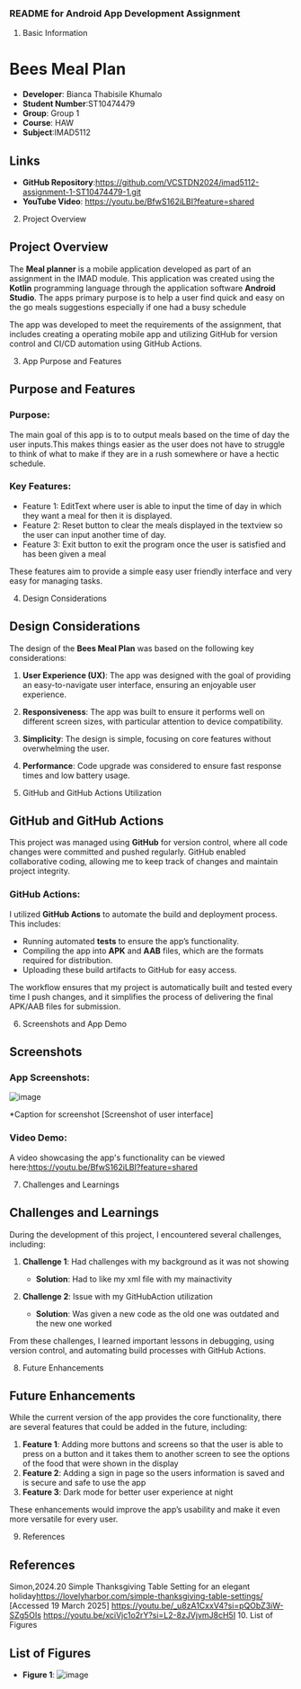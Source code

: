 
### **README for Android App Development Assignment**


1. Basic Information

# Bees Meal Plan
- **Developer**: Bianca Thabisile Khumalo
- **Student Number**:ST10474479
- **Group**: Group 1
- **Course**: HAW
- **Subject**:IMAD5112

## Links
- **GitHub Repository**:https://github.com/VCSTDN2024/imad5112-assignment-1-ST10474479-1.git
- **YouTube Video**: https://youtu.be/BfwS162iLBI?feature=shared

2. Project Overview

## Project Overview

The **Meal planner** is a mobile application developed as part of an assignment in the IMAD module. This application was created using the **Kotlin** programming language through the application software **Android Studio**. 
The apps primary purpose is to help a user find quick and easy on the go meals suggestions especially if one had a busy schedule

The app was developed to meet the requirements of the assignment, that includes creating a operating mobile app and utilizing GitHub for version control and CI/CD automation using GitHub Actions.

3. App Purpose and Features

## Purpose and Features

### Purpose:
The main goal of this app is to to output meals based on the time of day the user inputs.This makes things easier as the user does not have to struggle to think of what to make if they are in a rush somewhere or have a hectic schedule.

### Key Features:
- Feature 1: EditText where user is able to input the time of day in which they want a meal for then it is displayed.
- Feature 2: Reset button to clear the meals displayed in the textview so the user can input another time of day.
- Feature 3: Exit button to exit the program once the user is satisfied and has been given a meal
  
These features aim to provide a simple easy user friendly interface and very easy for managing tasks.


4. Design Considerations

## Design Considerations

The design of the **Bees Meal Plan** was based on the following key considerations:

1. **User Experience (UX)**: The app was designed with the goal of providing an easy-to-navigate user interface, ensuring an enjoyable user experience.
   
2. **Responsiveness**: The app was built to ensure it performs well on different screen sizes, with particular attention to device compatibility.
   
3. **Simplicity**: The design is simple, focusing on core features without overwhelming the user.
   
4. **Performance**: Code upgrade was considered to ensure fast response times and low battery usage.

5. GitHub and GitHub Actions Utilization

## GitHub and GitHub Actions

This project was managed using **GitHub** for version control, where all code changes were committed and pushed regularly. GitHub enabled collaborative coding, allowing me to keep track of changes and maintain project integrity.

### GitHub Actions:
I utilized **GitHub Actions** to automate the build and deployment process. This includes:

- Running automated **tests** to ensure the app’s functionality.
- Compiling the app into **APK** and **AAB** files, which are the formats required for distribution.
- Uploading these build artifacts to GitHub for easy access.

The workflow ensures that my project is automatically built and tested every time I push changes, and it simplifies the process of delivering the final APK/AAB files for submission.

6. Screenshots and App Demo

## Screenshots

### App Screenshots:

![image](https://github.com/user-attachments/assets/f3ce46f8-ae79-42c4-8843-afd865c8893d)

*Caption for screenshot [Screenshot of user interface]


### Video Demo:
A video showcasing the app's functionality can be viewed here:https://youtu.be/BfwS162iLBI?feature=shared

7. Challenges and Learnings

## Challenges and Learnings

During the development of this project, I encountered several challenges, including:

1. **Challenge 1**: Had challenges with my background as it was not showing
   - **Solution**: Had to like my xml file with my mainactivity
   
2. **Challenge 2**: Issue with my GitHubAction utilization
   - **Solution**: Was given a new code as the old one was outdated and the new one worked

From these challenges, I learned important lessons in debugging, using version control, and automating build processes with GitHub Actions.

8. Future Enhancements

## Future Enhancements

While the current version of the app provides the core functionality, there are several features that could be added in the future, including:

1. **Feature 1**: Adding more buttons and screens so that the user is able to press on a button and it takes them to another screen to see the options of the food that were shown in the display
2. **Feature 2**: Adding a sign in page so the users information is saved and is secure and safe to use the app
3. **Feature 3**: Dark mode for better user experience at night

These enhancements would improve the app’s usability and make it even more versatile for every user.

9. References

## References
Simon,2024.20 Simple Thanksgiving Table Setting for an elegant holiday<https://lovelyharbor.com/simple-thanksgiving-table-settings/> [Accessed 19 March 2025]
<https://youtu.be/_u8zA1CxxV4?si=pQObZ3iW-SZg5OIs>
<https://youtu.be/xciVjc1o2rY?si=L2-8zJVjvmJ8cH5I>
10. List of Figures

## List of Figures

- **Figure 1**: ![image](https://github.com/user-attachments/assets/c04a63f9-5be9-45b5-87fd-5cb4174556dc)

